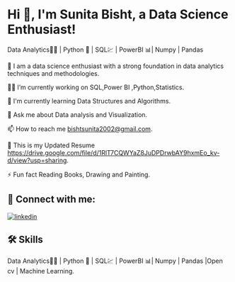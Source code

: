  # Hi 👋, I'm Sunita Bisht, a Data Science Enthusiast!
 Data Analytics👨‍💼 | Python 🐍 | SQL💹 | PowerBI 📊| Numpy | Pandas


👋 I am a data science enthusiast with a strong foundation in data analytics techniques and methodologies.

👩‍💻 I’m currently working on SQL,Power BI ,Python,Statistics.

🧠 I'm currently learning Data Structures and Algorithms.

💬 Ask me about Data analysis and Visualization.

📫 How to reach me bishtsunita2002@gmail.com.

📄 This is my Updated Resume https://drive.google.com/file/d/1RlT7CQWYaZ8JuDPDrwbAY9hxmEo_kv-d/view?usp=sharing.

⚡️ Fun fact Reading Books, Drawing and Painting.


## 🔗 Connect with me:

[![linkedin](https://img.shields.io/badge/linkedin-0A66C2?style=for-the-badge&logo=linkedin&logoColor=white)](https://www.linkedin.com/in/sunitabisht/)


## 🛠 Skills
Data Analytics👨‍💼 | Python 🐍 | SQL💹 | PowerBI 📊| Numpy | Pandas |Open cv | Machine Learning.


